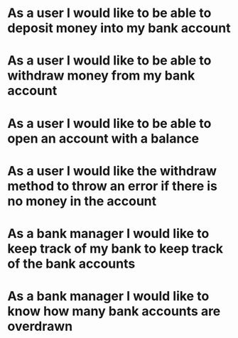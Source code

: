 
# As a user I would like to be able to deposit money into my bank account
# As a user I would like to be able to withdraw money from my bank account
# As a user I would like to be able to open an account with a balance
# As a user I would like the withdraw method to throw an error if there is no money in the account
# As a bank manager I would like to keep track of my bank to keep track of the bank accounts
# As a bank manager I would like to know how many bank accounts are overdrawn
